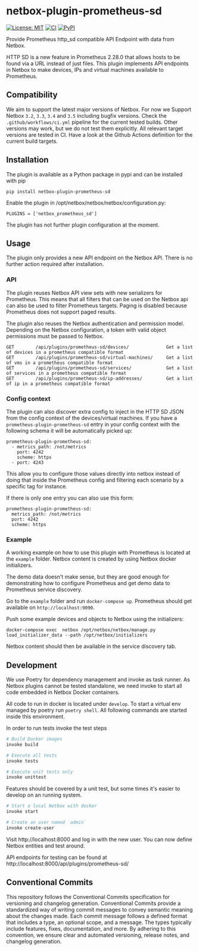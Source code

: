 # netbox-plugin-prometheus-sd

[![License: MIT](https://img.shields.io/badge/License-MIT-yellow.svg)](https://opensource.org/licenses/MIT)
[![CI](https://github.com/FlxPeters/netbox-plugin-prometheus-sd/workflows/CI/badge.svg?event=push)](https://github.com/FlxPeters/netbox-plugin-prometheus-sd/actions?query=workflow%3ACI)
[![PyPI](https://img.shields.io/pypi/v/netbox-plugin-prometheus-sd)](https://pypi.org/project/netbox-plugin-prometheus-sd/)

Provide Prometheus http_sd compatible API Endpoint with data from Netbox.

HTTP SD is a new feature in Prometheus 2.28.0 that allows hosts to be found via a URL instead of just files.
This plugin implements API endpoints in Netbox to make devices, IPs and virtual machines available to Prometheus.

## Compatibility

We aim to support the latest major versions of Netbox. For now we Support Netbox `3.2`, `3.3`, `3.4` and `3.5` including bugfix versions.
Check the `.github/workflows/ci.yml` pipeline for the current tested builds. Other versions may work, but we do not test them explicitly.
All relevant target versions are tested in CI. Have a look at the Github Actions definition for the current build targets.

## Installation

The plugin is available as a Python package in pypi and can be installed with pip

    pip install netbox-plugin-prometheus-sd

Enable the plugin in /opt/netbox/netbox/netbox/configuration.py:

    PLUGINS = ['netbox_prometheus_sd']

The plugin has not further plugin configuration at the moment.

## Usage

The plugin only provides a new API endpoint on the Netbox API. There is no further action required after installation.

### API

The plugin reuses Netbox API view sets with new serializers for Prometheus.
This means that all filters that can be used on the Netbox api can also be used to filter Prometheus targets.
Paging is disabled because Prometheus does not support paged results.

The plugin also reuses the Netbox authentication and permission model.
Depending on the Netbox configuration, a token with valid object permissions must be passed to Netbox.

```
GET        /api/plugins/prometheus-sd/devices/              Get a list of devices in a prometheus compatible format
GET        /api/plugins/prometheus-sd/virtual-machines/     Get a list of vms in a prometheus compatible format
GET        /api/plugins/prometheus-sd/services/             Get a list of services in a prometheus compatible format
GET        /api/plugins/prometheus-sd/ip-addresses/         Get a list of ip in a prometheus compatible format
```

### Config context

The plugin can also discover extra config to inject in the HTTP SD JSON from the config context of the devices/virtual machines.
If you have a `prometheus-plugin-prometheus-sd` entry in your config context with the following schema it will be automatically picked up:

```
prometheus-plugin-prometheus-sd:
  - metrics_path: /not/metrics
    port: 4242
    scheme: https
  - port: 4243
```

This allow you to configure those values directly into netbox instead of doing that inside the Prometheus
config and filtering each scenario by a specific tag for instance.

If there is only one entry you can also use this form:

```
prometheus-plugin-prometheus-sd:
  metrics_path: /not/metrics
  port: 4242
  scheme: https
```

### Example

A working example on how to use this plugin with Prometheus is located at the `example` folder. Netbox content is created by using Netbox docker initializers.

The demo data doesn't make sense, but they are good enough for demonstrating how to configure Prometheus and get demo data to Prometheus service discovery.

Go to the `example` folder and run `docker-compose up`. Prometheus should get available on `http://localhost:9090`.

Push some example devices and objects to Netbox using the initializers:

```
docker-compose exec  netbox /opt/netbox/netbox/manage.py load_initializer_data --path /opt/netbox/initializers
```

Netbox content should then be available in the service discovery tab.

## Development

We use Poetry for dependency management and invoke as task runner.
As Netbox plugins cannot be tested standalone, we need invoke to start all code embedded in Netbox Docker containers.

All code to run in docker is located under `develop`.
To start a virtual env managed by poetry run `poetry shell`.
All following commands are started inside this environment.

In order to run tests invoke the test steps

``` bash
# Build Docker images
invoke build

# Execute all tests
invoke tests

# Execute unit tests only
invoke unittest
```

Features should be covered by a unit test, but some times it's easier to develop on an running system.

``` bash
# Start a local Netbox with docker
invoke start

# Create an user named `admin`
invoke create-user
```

Visit http://localhost:8000 and log in with the new user.
You can now define Netbox entities and test around.

API endpoints for testing can be found at http://localhost:8000/api/plugins/prometheus-sd/

## Conventional Commits

This repository follows the Conventional Commits specification for versioning and changelog generation.
Conventional Commits provide a standardized way of writing commit messages to convey semantic meaning
about the changes made. Each commit message follows a defined format that includes a type,
an optional scope, and a message. The types typically include features, fixes, documentation, and more.
By adhering to this convention, we ensure clear and automated versioning, release notes, and changelog generation.
